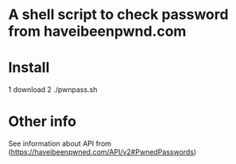# A shell script to check password from haveibeenpwnd.com

# Install
1 download
2 ./pwnpass.sh

# Other info
See information about API from (https://haveibeenpwned.com/API/v2#PwnedPasswords)
